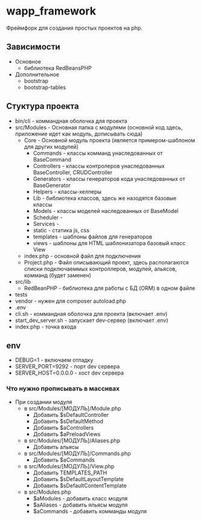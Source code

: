# wapp_framework

Фреймфорк для создания простых проектов на php.

## Зависимости

- Основное
    - библиотека RedBeansPHP
- Дополнительное
    - bootstrap
    - bootstrap-tables

## Стуктура проекта

- bin/cli - коммандная оболочка для проекта
- src/Modules - Основная папка с модулями (основной код здесь, приложение идет как модуль, дописывать сюда)
    - Core - Основной модуль проекта (является примером-шаблоном для других модулей)
        - Commands - классы комманд унаследованных от BaseCommand
        - Controllers - классы контролеров унаследованных BaseController, CRUDController
        - Generators - классы генераторов кода унаследованных от BaseGenerator
        - Helpers - классы-хелперы
        - Lib - библиотека классов, здесь же назодятся базовые классы
        - Models - классы моделей наследованных от BaseModel
        - Scheduler - 
        - Services - 
        - static - статика js, css
        - templates - шаблоны файлов для генераторов
        - views - шаблоны для HTML шаблонизатора базовый класс View
    - index.php - основной файл для подключения
    - Project.php - Файл описывающий проект, здесь располагаются списки подключаеммых контроллеров, модулей, альясов, комманд (будет заменен)
- src/lib
    - RedBeanPHP - библиотека для работы с БД (ORM) в одном файле
- tests
- vendor - нужен для composer autoload.php
- .env
- cli.sh - коммандная оболочка для проекта (включает .env)
- start_dev_server.sh - запускает dev-сервер (включает .env)
- index.php - точка входа

## env

- DEBUG=1 - включаем отладку
- SERVER_PORT=9292 - порт dev сервера
- SERVER_HOST=0.0.0.0 - хост dev сервера

### Что нужно прописывать в массивах

- При создании модуля
    - в src/Modules/[МОДУЛЬ]/Module.php
        - Добавить $sDefaultController
        - Добавить $sDefaultMethod
        - Добавить $aControllers
        - Добавить $aPreloadViews
    - в src/Modules/[МОДУЛЬ]/Aliases.php
        - Добавить альясы
    - в src/Modules/[МОДУЛЬ]/Commands.php
        - Добавить $aCommands
    - в src/Modules/[МОДУЛЬ]/View.php
        - Добавить TEMPLATES_PATH
        - Добавить $sDefaultLayoutTemplate
        - Добавить $sDefaultContentTemplate
    - в src/Modules.php
        - $aModules - добавить класс модуля
        - $aAliases - добавить яльясы модуля
        - $aCommands - добавить комманды модуля
